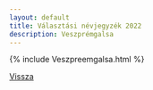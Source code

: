 ```yaml
---
layout: default
title: Választási névjegyzék 2022
description: Veszprémgalsa
---
```


{% include Veszpreemgalsa.html %}

[Vissza](./)